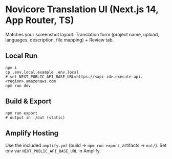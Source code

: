 # Novicore Translation UI (Next.js 14, App Router, TS)

Matches your screenshot layout: Translation form (project name, upload, languages, description, file mapping) + Review tab.

## Local Run
```
npm i
cp .env.local.example .env.local
# set NEXT_PUBLIC_API_BASE_URL=https://<api-id>.execute-api.<region>.amazonaws.com
npm run dev
```

## Build & Export
```
npm run export
# output in ./out (static)
```

## Amplify Hosting
Use the included `amplify.yml` (build -> `npm run export`, artifacts -> `out/`). Set env var `NEXT_PUBLIC_API_BASE_URL` in Amplify.
